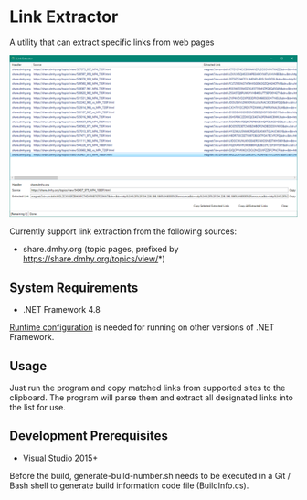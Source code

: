 # Link Extractor
A utility that can extract specific links from web pages

<p align="center">
  <img src="https://github.com/xlfdll/xlfdll.github.io/raw/master/images/projects/LinkExtractor.png"
       alt="Link Extractor">
</p>

Currently support link extraction from the following sources:

* share.dmhy.org (topic pages, prefixed by https://share.dmhy.org/topics/view/*)

## System Requirements
* .NET Framework 4.8

[Runtime configuration](https://docs.microsoft.com/en-us/dotnet/framework/migration-guide/how-to-configure-an-app-to-support-net-framework-4-or-4-5) is needed for running on other versions of .NET Framework.

## Usage
Just run the program and copy matched links from supported sites to the clipboard. The program will parse them and extract all designated links into the list for use.

## Development Prerequisites
* Visual Studio 2015+

Before the build, generate-build-number.sh needs to be executed in a Git / Bash shell to generate build information code file (BuildInfo.cs).
